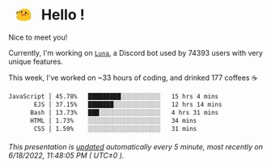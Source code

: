 <h1>   <img src="./spoinky.gif" style="vertical-align:middle;" width="30px">   Hello ! </h1>

Nice to meet you!

Currently, I'm working on <a href='https://github.com/Asgarrrr/Luna'>`Luna`</a>, a Discord bot used by 74393 users with very unique features.

This week, I've worked on ~33 hours of coding, and drinked 177 coffees ☕

```
JavaScript │ 45.78%   █████████░░░░░░░░░░░   15 hrs 4 mins
       EJS │ 37.15%   ███████░░░░░░░░░░░░░   12 hrs 14 mins
      Bash │ 13.73%   ███░░░░░░░░░░░░░░░░░   4 hrs 31 mins
      HTML │ 1.73%    ░░░░░░░░░░░░░░░░░░░░   34 mins
       CSS │ 1.59%    ░░░░░░░░░░░░░░░░░░░░   31 mins
```

###### This presentation is [updated](https://github.com/Asgarrrr) automatically every 5 minute, most recently on 6/18/2022, 11:48:05 PM ( UTC±0 ).